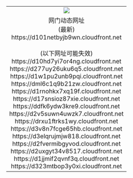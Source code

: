 ﻿<table>
  <tr></tr>
  <tr><td colspan=2 align=center><img src="https://d101netbyjb9wn.cloudfront.net/Up/oGate.jpg" /></td></tr>
  <tr><td colspan=2 align=center>网门动态网址<br/>(最新)
<br>https://d101netbyjb9wn.cloudfront.net
<br/><br/>(以下网址可能失效)
<br>https://d10hd7yi7or4ng.cloudfront.net
<br>https://d277uy26uku6q5.cloudfront.net
<br>https://d1w1pu2unb9pqi.cloudfront.net
<br>https://dml6c1q9b21zw.cloudfront.net
<br>https://d1rnohkx7xq19f.cloudfront.net
<br>https://d17snsioz87xie.cloudfront.net
<br>https://ddfk6ydw3kre9.cloudfront.net
<br>https://d2v5suwn4uwzk7.cloudfront.net
<br>https://drxu1ftrks1wy.cloudfront.net
<br>https://d3v8n7fcge65hb.cloudfront.net
<br>https://d3elqrujmjw818.cloudfront.net
<br>https://d2fvermibgyvod.cloudfront.net
<br>https://d2uxgyt34v8517.cloudfront.net
<br>https://d1jjmif2qvnf3q.cloudfront.net
<br>https://d323mtbop3y0xi.cloudfront.net
    </td>
  </tr>
</table>
